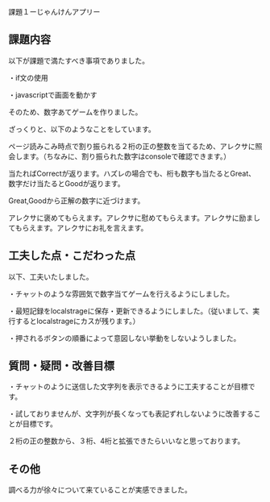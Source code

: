 課題１ーじゃんけんアプリー
<h2>課題内容</h2>
  <p>以下が課題で満たすべき事項でありました。</p>
  <p>・if文の使用</p>
  <p>・javascriptで画面を動かす</p>
  <p>そのため、数字あてゲームを作りました。</p>
  <p>ざっくりと、以下のようなことをしています。</p>
  <p>ページ読みこみ時点で割り振られる２桁の正の整数を当てるため、アレクサに照会します。（ちなみに、割り振られた数字はconsoleで確認できます。）</p>
  <p>当たればCorrectが返ります。ハズレの場合でも、桁も数字も当たるとGreat、数字だけ当たるとGoodが返ります。</p>
  <p>Great,Goodから正解の数字に近づけます。</p>
  <p>アレクサに褒めてもらえます。アレクサに慰めてもらえます。アレクサに励ましてもらえます。アレクサにお礼を言えます。</p>
<h2>工夫した点・こだわった点</h2>
  <p>以下、工夫いたしました。</p>
  <p>・チャットのような雰囲気で数字当てゲームを行えるようにしました。</p>
  <p>・最短記録をlocalstrageに保存・更新できるようにしました。（従いまして、実行するとlocalstrageにカスが残ります。）</p>
  <p>・押されるボタンの順番によって意図しない挙動をしないようしました。</p>
<h2>質問・疑問・改善目標</h2>
  <p>・チャットのように送信した文字列を表示できるように工夫することが目標です。</p>
  <p>・試しておりませんが、文字列が長くなっても表記ずれしないように改善することが目標です。</p>
  <p>２桁の正の整数から、３桁、4桁と拡張できたらいいなと思っております。</p>
<h2>その他</h2>
  <p>調べる力が徐々について来ていることが実感できました。</p>
